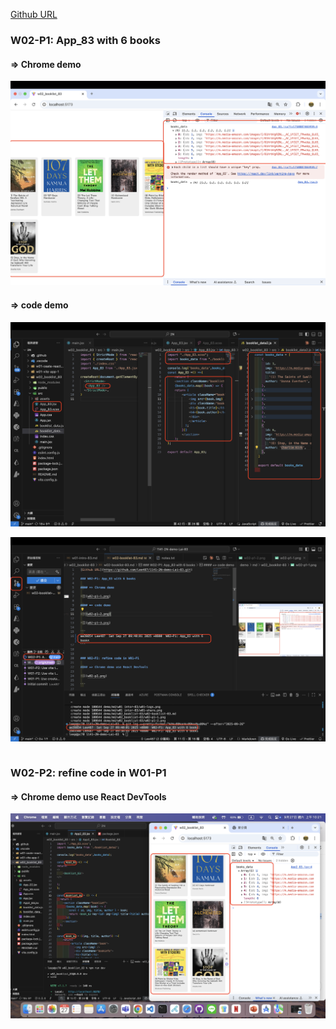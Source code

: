 [Github URL](https://github.com/Lee487/1141-2N-demo-Lai-83.git)

### W02-P1: App_83 with 6 books
 
#### => Chrome demo
 
![](w02-p1-1.png)
 
#### => code demo
 
![](w02-p1-2.png)
 
![](w02-p1-3.png)
 
```

```


### W02-P2: refine code in W01-P1
 
#### => Chrome demo use React DevTools
 
![](w02-p2.png)
 
```

```


